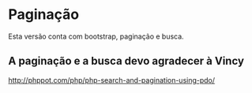 # Paginação

Esta versão conta com bootstrap, paginação e busca.

## A paginação e a busca devo agradecer à Vincy

http://phppot.com/php/php-search-and-pagination-using-pdo/



